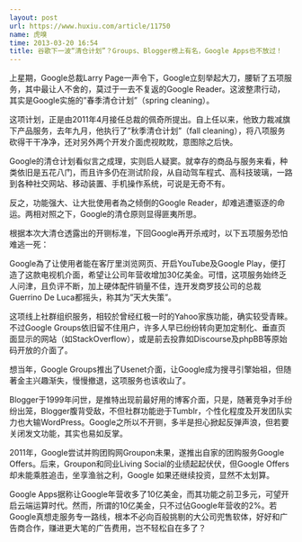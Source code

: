 ```yaml
---
layout: post
url: https://www.huxiu.com/article/11750
name: 虎嗅
time: 2013-03-20 16:54
title: 谷歌下一波“清仓计划”？Groups、Blogger榜上有名，Google Apps也不放过！
---
```

上星期，Google总裁Larry Page一声令下，Google立刻举起大刀，腰斩了五项服务，其中最让人不舍的，莫过于一去不复返的Google Reader。这波整肃行动，其实是Google实施的”春季清仓计划”（spring cleaning）。

这项计划，正是由2011年4月接任总裁的佩奇所提出。自上任以来，他致力裁减旗下产品服务，去年九月，他执行了”秋季清仓计划”（fall cleaning），将八项服务砍得干干净净，还对另外两个开发介面虎视眈眈，意图除之后快。

Google的清仓计划看似言之成理，实则启人疑窦。就幸存的商品与服务来看，种类依旧是五花八门，而且许多仍在测试阶段，从自动驾车程式、高科技玻璃，一路到各种社交网站、移动装置、手机操作系统，可说是无奇不有。

反之，功能强大、让大批使用者為之倾倒的Google Reader，却难逃遭驱逐的命运。两相对照之下，Google的清仓原则显得匪夷所思。

根据本次大清仓透露出的开铡标准，下回Google再开杀戒时，以下五项服务恐怕难逃一死：

Google為了让使用者能在客厅里浏览网页、开启YouTube及Google Play，便打造了这款电视机介面，希望让公司年营收增加30亿美金。可惜，这项服务始终乏人问津，且负评不断，加上硬体配件销量不佳，连开发商罗技公司的总裁Guerrino De Luca都摇头，称其为”天大失策”。

这项线上社群组织服务，相较於曾经红极一时的Yahoo家族功能，确实较受青睞。不过Google Groups依旧留不住用户，许多人早已纷纷转向更加定制化、垂直页面显示的网站（如StackOverflow），或是前去投靠如Discourse及phpBB等原始码开放的介面了。

想当年，Google Groups推出了Usenet介面，让Google成为搜寻引擎始祖，但随著金主兴趣渐失，慢慢撤退，这项服务也该收山了。

Blogger于1999年问世，是推特出现前最好用的博客介面，只是，随著竞争对手纷纷出笼，Blogger腹背受敌，不但社群功能逊于Tumblr，个性化程度及开发团队实力也大输WordPress。Google之所以不开铡，多半是担心掀起反弹声浪，但若要关闭发文功能，其实也易如反掌。

2011年，Google尝试并购团购网Groupon未果，遂推出自家的团购服务Google Offers。后来，Groupon和同业Living Social的业绩起起伏伏，但Google Offers却未能乘胜追击，坐享渔翁之利，Google 如果还继续投资，显然不太划算。

Google Apps据称让Google年营收多了10亿美金，而其功能之前卫多元，可望开启云端运算时代。然而，所谓的10亿美金，只不过佔Google年营收的2%。若Google真想走服务专一路线，根本不必向百般挑剔的大公司兜售软体，好好和广告商合作，赚进更大笔的广告费用，岂不轻松自在多了？

